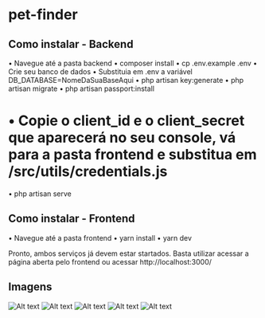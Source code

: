 # pet-finder

## Como instalar - Backend

• Navegue até a pasta backend
• composer install
• cp .env.example .env
• Crie seu banco de dados
• Substituia em .env a variável DB_DATABASE=NomeDaSuaBaseAqui
• php artisan key:generate
• php artisan migrate
• php artisan passport:install
# • Copie o client_id e o client_secret que aparecerá no seu console, vá para a pasta frontend e substitua em /src/utils/credentials.js
• php artisan serve


## Como instalar - Frontend

• Navegue até a pasta frontend
• yarn install
• yarn dev

Pronto, ambos serviços já devem estar startados.
Basta utilizar acessar a página aberta pelo frontend ou acessar http://localhost:3000/

## Imagens

![Alt text](https://i.ibb.co/RT2mHVq/screen1.png=250x250 "Dashboard")
![Alt text](https://i.ibb.co/hsPNcdn/screen2.png=250x250 "Pets")
![Alt text](https://i.ibb.co/B2bNGKr/screen3.png=250x250 "Register")
![Alt text](https://i.ibb.co/XbjQV80/screen4.png=250x250 "Login")
![Alt text](https://i.ibb.co/QFJTH3p/screen5.png=250x250 "Dashboard Paginate")
